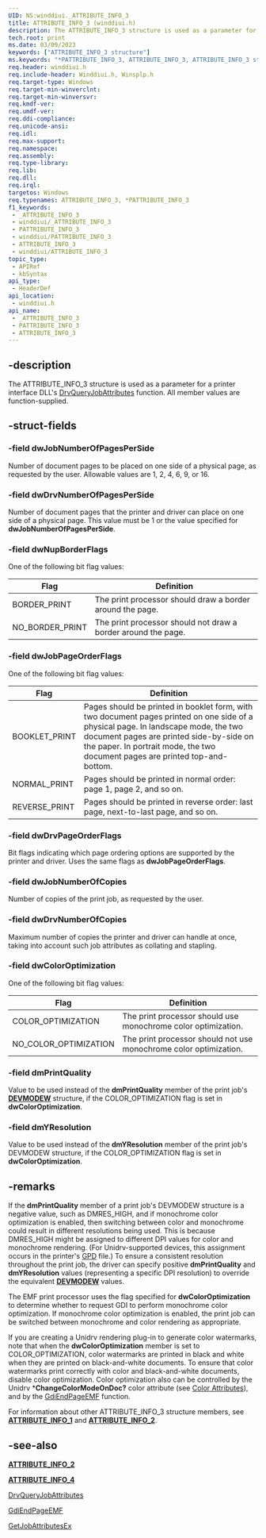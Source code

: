 ```yaml
---
UID: NS:winddiui._ATTRIBUTE_INFO_3
title: ATTRIBUTE_INFO_3 (winddiui.h)
description: The ATTRIBUTE_INFO_3 structure is used as a parameter for a printer interface DLL's DrvQueryJobAttributes function. All member values are function-supplied.
tech.root: print
ms.date: 03/09/2023
keywords: ["ATTRIBUTE_INFO_3 structure"]
ms.keywords: "*PATTRIBUTE_INFO_3, ATTRIBUTE_INFO_3, ATTRIBUTE_INFO_3 structure [Print Devices], PATTRIBUTE_INFO_3, PATTRIBUTE_INFO_3 structure pointer [Print Devices], _ATTRIBUTE_INFO_3, print.attribute_info_3, print_interface-graphics_473dca69-31fc-410d-a9d6-cfa5241f2c5b.xml, winddiui/ATTRIBUTE_INFO_3, winddiui/PATTRIBUTE_INFO_3"
req.header: winddiui.h
req.include-header: Winddiui.h, Winsplp.h
req.target-type: Windows
req.target-min-winverclnt: 
req.target-min-winversvr: 
req.kmdf-ver: 
req.umdf-ver: 
req.ddi-compliance: 
req.unicode-ansi: 
req.idl: 
req.max-support: 
req.namespace: 
req.assembly: 
req.type-library: 
req.lib: 
req.dll: 
req.irql: 
targetos: Windows
req.typenames: ATTRIBUTE_INFO_3, *PATTRIBUTE_INFO_3
f1_keywords:
 - _ATTRIBUTE_INFO_3
 - winddiui/_ATTRIBUTE_INFO_3
 - PATTRIBUTE_INFO_3
 - winddiui/PATTRIBUTE_INFO_3
 - ATTRIBUTE_INFO_3
 - winddiui/ATTRIBUTE_INFO_3
topic_type:
 - APIRef
 - kbSyntax
api_type:
 - HeaderDef
api_location:
 - winddiui.h
api_name:
 - _ATTRIBUTE_INFO_3
 - PATTRIBUTE_INFO_3
 - ATTRIBUTE_INFO_3
---
```


## -description

The ATTRIBUTE_INFO_3 structure is used as a parameter for a printer interface DLL's [DrvQueryJobAttributes](/windows-hardware/drivers/ddi/winddiui/nf-winddiui-drvqueryjobattributes) function. All member values are function-supplied.

## -struct-fields

### -field dwJobNumberOfPagesPerSide

Number of document pages to be placed on one side of a physical page, as requested by the user. Allowable values are 1, 2, 4, 6, 9, or 16.

### -field dwDrvNumberOfPagesPerSide

Number of document pages that the printer and driver can place on one side of a physical page. This value must be 1 or the value specified for **dwJobNumberOfPagesPerSide**.

### -field dwNupBorderFlags

One of the following bit flag values:

| Flag | Definition |
|---|---|
| BORDER_PRINT | The print processor should draw a border around the page. |
| NO_BORDER_PRINT | The print processor should not draw a border around the page. |

### -field dwJobPageOrderFlags

One of the following bit flag values:

| Flag | Definition |
|---|---|
| BOOKLET_PRINT | Pages should be printed in booklet form, with two document pages printed on one side of a physical page. In landscape mode, the two document pages are printed side-by-side on the paper. In portrait mode, the two document pages are printed top-and-bottom. |
| NORMAL_PRINT | Pages should be printed in normal order: page 1, page 2, and so on. |
| REVERSE_PRINT | Pages should be printed in reverse order: last page, next-to-last page, and so on. |

### -field dwDrvPageOrderFlags

Bit flags indicating which page ordering options are supported by the printer and driver. Uses the same flags as **dwJobPageOrderFlags**.

### -field dwJobNumberOfCopies

Number of copies of the print job, as requested by the user.

### -field dwDrvNumberOfCopies

Maximum number of copies the printer and driver can handle at once, taking into account such job attributes as collating and stapling.

### -field dwColorOptimization

One of the following bit flag values:

| Flag | Definition |
|---|---|
| COLOR_OPTIMIZATION | The print processor should use monochrome color optimization. |
| NO_COLOR_OPTIMIZATION | The print processor should not use monochrome color optimization. |

### -field dmPrintQuality

Value to be used instead of the **dmPrintQuality** member of the print job's [**DEVMODEW**](/windows/win32/api/wingdi/ns-wingdi-devmodew) structure, if the COLOR_OPTIMIZATION flag is set in **dwColorOptimization**.

### -field dmYResolution

Value to be used instead of the **dmYResolution** member of the print job's DEVMODEW structure, if the COLOR_OPTIMIZATION flag is set in **dwColorOptimization**.

## -remarks

If the **dmPrintQuality** member of a print job's DEVMODEW structure is a negative value, such as DMRES_HIGH, and if monochrome color optimization is enabled, then switching between color and monochrome could result in different resolutions being used. This is because DMRES_HIGH might be assigned to different DPI values for color and monochrome rendering. (For Unidrv-supported devices, this assignment occurs in the printer's [GPD](/windows-hardware/drivers/) file.) To ensure a consistent resolution throughout the print job, the driver can specify positive **dmPrintQuality** and **dmYResolution** values (representing a specific DPI resolution) to override the equivalent [**DEVMODEW**](/windows/win32/api/wingdi/ns-wingdi-devmodew) values.

The EMF print processor uses the flag specified for **dwColorOptimization** to determine whether to request GDI to perform monochrome color optimization. If monochrome color optimization is enabled, the print job can be switched between monochrome and color rendering as appropriate.

If you are creating a Unidrv rendering plug-in to generate color watermarks, note that when the **dwColorOptimization** member is set to COLOR_OPTIMIZATION, color watermarks are printed in black and white when they are printed on black-and-white documents. To ensure that color watermarks print correctly with color and black-and-white documents, disable color optimization. Color optimization also can be controlled by the Unidrv ***ChangeColorModeOnDoc?** color attribute (see [Color Attributes](/windows-hardware/drivers/print/color-attributes)), and by the [GdiEndPageEMF](/windows-hardware/drivers/ddi/winppi/nf-winppi-gdiendpageemf) function.

For information about other ATTRIBUTE_INFO_3 structure members, see [**ATTRIBUTE_INFO_1**](/windows-hardware/drivers/ddi/winddiui/ns-winddiui-_attribute_info_1) and [**ATTRIBUTE_INFO_2**](/windows-hardware/drivers/ddi/winddiui/ns-winddiui-_attribute_info_2).

## -see-also

[**ATTRIBUTE_INFO_2**](/windows-hardware/drivers/ddi/winddiui/ns-winddiui-_attribute_info_2)

[**ATTRIBUTE_INFO_4**](/windows-hardware/drivers/ddi/winddiui/ns-winddiui-_attribute_info_4)

[DrvQueryJobAttributes](/windows-hardware/drivers/ddi/winddiui/nf-winddiui-drvqueryjobattributes)

[GdiEndPageEMF](/windows-hardware/drivers/ddi/winppi/nf-winppi-gdiendpageemf)

[GetJobAttributesEx](/windows-hardware/drivers/ddi/winsplp/nf-winsplp-getjobattributesex)
